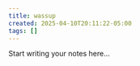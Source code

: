 ```yaml
---
title: wassup
created: 2025-04-10T20:11:22-05:00
tags: []
---
```


Start writing your notes here...
